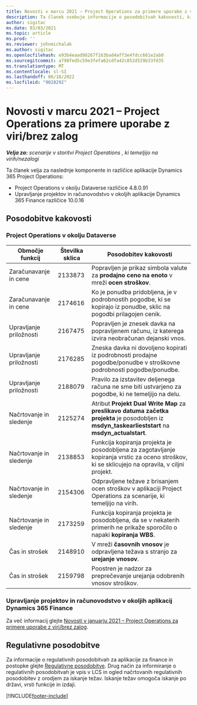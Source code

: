 ```yaml
---
title: Novosti v marcu 2021 – Project Operations za primere uporabe z viri/brez zalog
description: Ta članek vsebuje informacije o posodobitvah kakovosti, ki so na voljo v marčevski izdaji (2021) aplikacije Project Operations za primere uporabe z viri/brez zalog.
author: sigitac
ms.date: 03/03/2021
ms.topic: article
ms.prod: ''
ms.reviewer: johnmichalak
ms.author: sigitac
ms.openlocfilehash: e93b4eaad98267f163bad4aff3e4fdcc661e2ab0
ms.sourcegitcommit: a798fed5c59e3fefa62cdfa42c852d529b33fd35
ms.translationtype: MT
ms.contentlocale: sl-SI
ms.lasthandoff: 06/18/2022
ms.locfileid: "9028292"
---
```

# <a name="whats-new-march-2021---project-operations-for-resourcenon-stocked-based-scenarios"></a>Novosti v marcu 2021 – Project Operations za primere uporabe z viri/brez zalog

_**Velja za:** scenarije v storitvi Project Operations , ki temeljijo na virih/nezalogi_

Ta članek velja za naslednje komponente in različice aplikacije Dynamics 365 Project Operations:

- Project Operations v okolju Dataverse različice 4.8.0.91 
- Upravljanje projektov in računovodstvo v okoljih aplikacije Dynamics 365 Finance različice 10.0.16 

## <a name="quality-updates"></a>Posodobitve kakovosti

### <a name="project-operations-on-dataverse"></a>Project Operations v okolju Dataverse


| **Območje funkcij** | **Številka sklica** | **Posodobitev kakovosti** |
| --- | --- | --- |
| Zaračunavanje in cene | 2133873 | Popravljen je prikaz simbola valute za **prodajno ceno na enoto** v mreži **ocen stroškov**. |
| Zaračunavanje in cene | 2174616 | Ko je ponudba pridobljena, je v podrobnostih pogodbe, ki se kopirajo iz ponudbe, sklic na pogodbi prilagojen cenik. |
| Upravljanje priložnosti | 2167475 | Popravljen je znesek davka na popravljenem računu, iz katerega izvira neobračunan dejanski vnos. |
| Upravljanje priložnosti | 2176285 | Zneska davka ni dovoljeno kopirati iz podrobnosti prodajne pogodbe/ponudbe v stroškovne podrobnosti  pogodbe/ponudbe. |
| Upravljanje priložnosti | 2188079 | Pravilo za izstavitev deljenega računa ne sme biti ustvarjeno za pogodbe, ki ne temeljijo na delu. |
| Načrtovanje in sledenje | 2125274 | Atribut **Projekt Dual Write Map** za **preslikavo datuma začetka projekta** je posodobljen iz **msdyn\_taskearlieststart** na **msdyn\_actualstart**. |
| Načrtovanje in sledenje | 2138853 | Funkcija kopiranja projekta je posodobljena za zagotavljanje kopiranja vrstic za oceno stroškov, ki se sklicujejo na opravila, v ciljni projekt. |
| Načrtovanje in sledenje | 2154306 | Odpravljene težave z brisanjem ocen stroškov v aplikaciji Project Operations za scenarije, ki temeljijo na virih. |
| Načrtovanje in sledenje | 2173259 | Funkcija kopiranja projekta je posodobljena, da se v nekaterih primerih ne prikaže sporočilo o napaki **kopiranja WBS**. |
| Čas in strošek | 2148910 | V mreži **časovnih vnosov** je odpravljena težava s stranjo za **urejanje vnosov**. |
| Čas in strošek | 2159798 | Poostren je nadzor za preprečevanje urejanja odobrenih vnosov stroškov. |

### <a name="project-management-and-accounting-on-dynamics-365-finance"></a>Upravljanje projektov in računovodstvo v okoljih aplikacij Dynamics 365 Finance

Za več informacij glejte [Novosti v januarju 2021 – Project Operations za primere uporabe z viri/brez zalog](whats-new-jan-2021-resource-based.md).

## <a name="regulatory-updates"></a>Regulativne posodobitve

Za informacije o regulativnih posodobitvah za aplikacije za finance in postopke glejte [Regulativne posodobitve](/dynamics365/finance/localizations/regulatory-updates). Drug način za informiranje o regulativnih posodobitvah je vpis v LCS in ogled načrtovanih regulativnih posodobitev z orodjem za iskanje težav. Iskanje težav omogoča iskanje po državi, vrsti funkcije in izdaji.


[!INCLUDE[footer-include](../includes/footer-banner.md)]